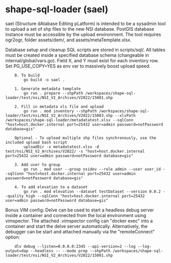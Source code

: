 # shape-sql-loader (sael)

sael (Structure dAtabase Editing pLatform) is intended to be a sysadmin tool to upload a set of shp files
to the new NSI database. PostGIS database instance must be accessible by the
upload environment. The tool requires ogr2ogr, folder assets/dem/,
and assets/metaTemplate.xlsx.

Database setup and cleanup SQL scripts are stored in scripts/sql/. All tables
must be created inside a specified database schema (changeable in
internal/global/vars.go). Field X, and Y must exist for each inventory row.
Set PG_USE_COPY=YES as env var to massively boost upload speed.

```golang
    0. To build
        go build -o sael .

    1. Generate metadata template
        go run . prepare --shpPath /workspaces/shape-sql-loader/test/nsi/NSI_V2_Archives/V2022/15001.shp

    2. Fill in metadata xls file and upload
        go run . mod inventory --shpPath /workspaces/shape-sql-loader/test/nsi/NSI_V2_Archives/V2022/15003.shp --xlsPath /workspaces/shape-sql-loader/metadatatest.xlsx --sqlConn "host=host.docker.internal port=25432 user=admin password=notPassword database=gis"

    Optional - To upload multiple shp files synchronously, use the included upload bash script
        uploadDir -x metadatatest.xlsx -d test/nsi/NSI_V2_Archives/V2022/ -s "host=host.docker.internal port=25432 user=admin password=notPassword database=gis"

    3. Add user to group
        go run . mod user --group nsidev --role admin --user user_id --sqlConn "host=host.docker.internal port=25432 user=admin password=notPassword database=gis"

    4. To add elevation to a dataset
        go run . mod elevation --dataset testDataset --version 0.0.2 --quality high --sqlConn "host=host.docker.internal port=25432 user=admin password=notPassword database=gis"
```

Bonus VIM config: Delve can be used to start a headless debug server inside a
container and connected from the local environment using vimspector. The
attached .vimspector config can "docker exec" into a container and start the
delve server automatically. Alternatively, the debugger can be start and
attached manually via the "remoteConnect" option:

```
    dlv debug --listen=0.0.0.0:2345 --api-version=2 --log --log-output=dap --headless -- --mode prep --shpPath /workspaces/shape-sql-loader/test/nsi/NSI_V2_Archives/V2022/15001.shp
```
